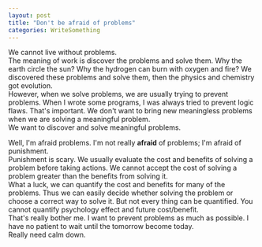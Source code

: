 ```yaml
---
layout: post
title: "Don't be afraid of problems"
categories: WriteSomething
---
```

We cannot live without problems.    
The meaning of work is discover the problems and solve them. Why the earth circle the sun? Why the hydrogen can burn with oxygen and fire? We discovered these problems and solve them, then the physics and chemistry got evolution.   
However, when we solve problems, we are usually trying to prevent problems. When I wrote some programs, I was always tried to prevent logic flaws. That's important. We don't want to bring new meaningless problems when we are solving a meaningful problem.  
We want to discover and solve meaningful problems.  

Well, I'm afraid problems. I'm not really **afraid** of problems; I'm afraid of punishment.     
Punishment is scary. We usually evaluate the cost and benefits of solving a problem before taking actions. We cannot accept the cost of solving a problem greater than the benefits from solving it.    
What a luck, we can quantify the cost and benefits for many of the problems. Thus we can easily decide whether solving the problem or choose a correct way to solve it. 
But not every thing can be quantified. You cannot quantify psychology effect and future cost/benefit.   
That's really bother me. I want to prevent problems as much as possible. I have no patient to wait until the tomorrow become today.     
Really need calm down. 
